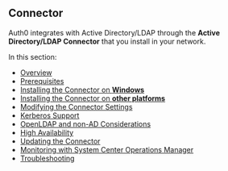 ## Connector

Auth0 integrates with Active Directory/LDAP through the __Active Directory/LDAP Connector__ that you install in your network.

In this section:

-  [Overview](@@env.BASE_URL@@/connector/overview)
-  [Prerequisites](@@env.BASE_URL@@/connector/prerequisites)
-  [Installing the Connector on **Windows**](@@env.BASE_URL@@/connector/install)
-  [Installing the Connector on **other platforms**](@@env.BASE_URL@@/connector/install-other-platforms)
-  [Modifying the Connector Settings](@@env.BASE_URL@@/connector/modify)
-  [Kerberos Support](@@env.BASE_URL@@/connector/kerberos)
-  [OpenLDAP and non-AD Considerations](@@env.BASE_URL@@/connector/considerations-non-ad)
-  [High Availability](@@env.BASE_URL@@/connector/high-availability)
-  [Updating the Connector](@@env.BASE_URL@@/connector/update)
-  [Monitoring with System Center Operations Manager](@@env.BASE_URL@@/connector/scom-monitoring)
-  [Troubleshooting](@@env.BASE_URL@@/connector/troubleshooting)

